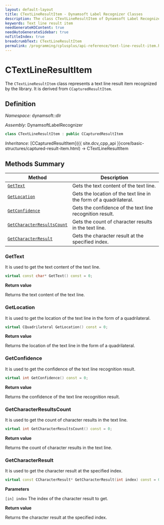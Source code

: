 ```yaml
---
layout: default-layout
title: CTextLineResultItem - Dynamsoft Label Recognizer Classes
description: The class CTextLineResultItem of Dynamsoft Label Recognizer represents a text line result item recognized by a document layout analysis engine.
keywords: Text line result item
needGenerateH3Content: true
needAutoGenerateSidebar: true
noTitleIndex: true
breadcrumbText: CTextLineResultItem
permalink: /programming/cplusplus/api-reference/text-line-result-item.html
---
```


# CTextLineResultItem

The `CTextLineResultItem` class represents a text line result item recognized by the library. It is derived from `CCapturedResultItem`.

## Definition

*Namespace:* dynamsoft::dlr

*Assembly:* DynamsoftLabelRecognizer

```cpp
class CTextLineResultItem : public CCapturedResultItem
```

*Inheritance:* [CCapturedResultItem]({{ site.dcv_cpp_api }}core/basic-structures/captured-result-item.html) -> CTextLineResultItem

## Methods Summary

| Method               | Description |
|----------------------|-------------|
| [`GetText`](#gettext) | Gets the text content of the text line. |
| [`GetLocation`](#getlocation) | Gets the location of the text line in the form of a quadrilateral. |
| [`GetConfidence`](#getconfidence) | Gets the confidence of the text line recognition result. |
| [`GetCharacterResultsCount`](#getcharacterresultscount) | Gets the count of character results in the text line. |
| [`GetCharacterResult`](#getcharacterresult) | Gets the character result at the specified index. |

### GetText

It is used to get the text content of the text line.

```cpp
virtual const char* GetText() const = 0;
```

**Return value**

Returns the text content of the text line.

### GetLocation

It is used to get the location of the text line in the form of a quadrilateral.

```cpp
virtual CQuadrilateral GetLocation() const = 0;
```

**Return value**

Returns the location of the text line in the form of a quadrilateral.

### GetConfidence

It is used to get the confidence of the text line recognition result.

```cpp
virtual int GetConfidence() const = 0;
```

**Return value**

Returns the confidence of the text line recognition result.

### GetCharacterResultsCount

It is used to get the count of character results in the text line.

```cpp
virtual int GetCharacterResultsCount() const = 0;
```

**Return value**

Returns the count of character results in the text line.

### GetCharacterResult

It is used to get the character result at the specified index.

```cpp
virtual const CCharacterResult* GetCharacterResult(int index) const = 0;
```

**Parameters**

`[in] index` The index of the character result to get.

**Return value**

Returns the character result at the specified index.
